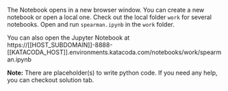 The Notebook opens in a new browser window. You can create a new notebook or open a local one. Check out the local folder `work` for several notebooks. Open and run `spearman.ipynb` in the `work` folder.

You can also open the Jupyter Notebook at https://[[HOST_SUBDOMAIN]]-8888-[[KATACODA_HOST]].environments.katacoda.com/notebooks/work/spearman.ipynb

**Note:**
There are placeholder(s) to write python code. If you need any help, you can checkout solution tab.